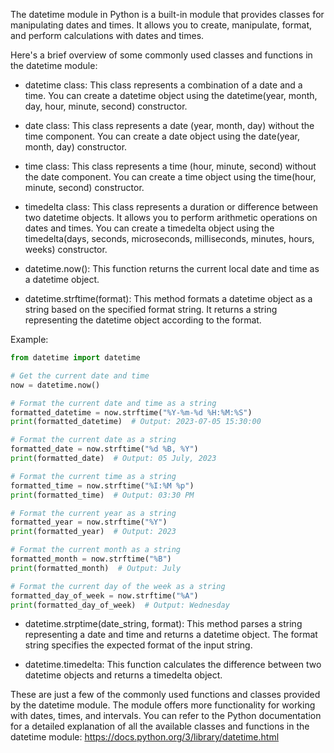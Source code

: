 The datetime module in Python is a built-in module that provides classes for manipulating dates and times. It allows you to create, manipulate, format, and perform calculations with dates and times.

Here's a brief overview of some commonly used classes and functions in the datetime module:

* datetime class: This class represents a combination of a date and a time. You can create a datetime object using the datetime(year, month, day, hour, minute, second) constructor.

* date class: This class represents a date (year, month, day) without the time component. You can create a date object using the date(year, month, day) constructor.

* time class: This class represents a time (hour, minute, second) without the date component. You can create a time object using the time(hour, minute, second) constructor.

* timedelta class: This class represents a duration or difference between two datetime objects. It allows you to perform arithmetic operations on dates and times. You can create a timedelta object using the timedelta(days, seconds, microseconds, milliseconds, minutes, hours, weeks) constructor.

* datetime.now(): This function returns the current local date and time as a datetime object.

* datetime.strftime(format): This method formats a datetime object as a string based on the specified format string. It returns a string representing the datetime object according to the format.

Example:

```python
from datetime import datetime

# Get the current date and time
now = datetime.now()

# Format the current date and time as a string
formatted_datetime = now.strftime("%Y-%m-%d %H:%M:%S")
print(formatted_datetime)  # Output: 2023-07-05 15:30:00

# Format the current date as a string
formatted_date = now.strftime("%d %B, %Y")
print(formatted_date)  # Output: 05 July, 2023

# Format the current time as a string
formatted_time = now.strftime("%I:%M %p")
print(formatted_time)  # Output: 03:30 PM

# Format the current year as a string
formatted_year = now.strftime("%Y")
print(formatted_year)  # Output: 2023

# Format the current month as a string
formatted_month = now.strftime("%B")
print(formatted_month)  # Output: July

# Format the current day of the week as a string
formatted_day_of_week = now.strftime("%A")
print(formatted_day_of_week)  # Output: Wednesday
```

* datetime.strptime(date_string, format): This method parses a string representing a date and time and returns a datetime object. The format string specifies the expected format of the input string.

* datetime.timedelta: This function calculates the difference between two datetime objects and returns a timedelta object.

These are just a few of the commonly used functions and classes provided by the datetime module. The module offers more functionality for working with dates, times, and intervals. You can refer to the Python documentation for a detailed explanation of all the available classes and functions in the datetime module: https://docs.python.org/3/library/datetime.html
